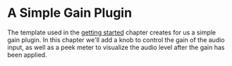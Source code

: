 # A Simple Gain Plugin

The template used in the [getting started](./setup.md) chapter creates for us a simple gain plugin. In this chapter we'll add a knob to control the gain of the audio input, as well as a peek meter to visualize the audio level after the gain has been applied.

## 